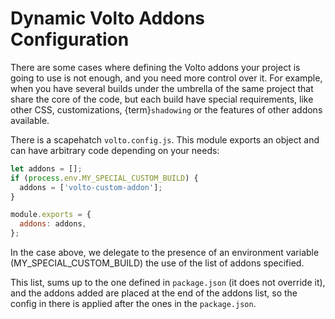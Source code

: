 # Dynamic Volto Addons Configuration

There are some cases where defining the Volto addons your project is going to use is not enough, and you need more control over it. For example, when you have several builds under the umbrella of the same project that share the core of the code, but each build have special requirements, like other CSS, customizations, {term}`shadowing` or the features of other addons available.

There is a scapehatch `volto.config.js`. This module exports an object and can have arbitrary code depending on your needs:

```js
let addons = [];
if (process.env.MY_SPECIAL_CUSTOM_BUILD) {
  addons = ['volto-custom-addon'];
}

module.exports = {
  addons: addons,
};

```

In the case above, we delegate to the presence of an environment variable (MY_SPECIAL_CUSTOM_BUILD) the use of the list of addons specified.

This list, sums up to the one defined in `package.json` (it does not override it), and the addons added are placed at the end of the addons list, so the config in there is applied after the ones in the `package.json`.
